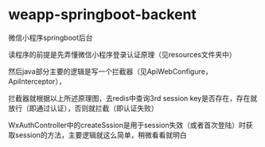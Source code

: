 # weapp-springboot-backent
微信小程序springboot后台

读程序的前提是先弄懂微信小程序登录认证原理（见resources文件夹中）

然后java部分主要的逻辑是写一个拦截器（见ApiWebConfigure， ApiInterceptor），

拦截器就根据以上所述原理图，去redis中查询3rd session key是否存在，存在就放行（即通过认证），否则就拦截（即认证失败）

WxAuthController中的createSssion是用于session失效（或者首次登陆）时获取session的方法，主要逻辑就这么简单，稍微看看就明白
